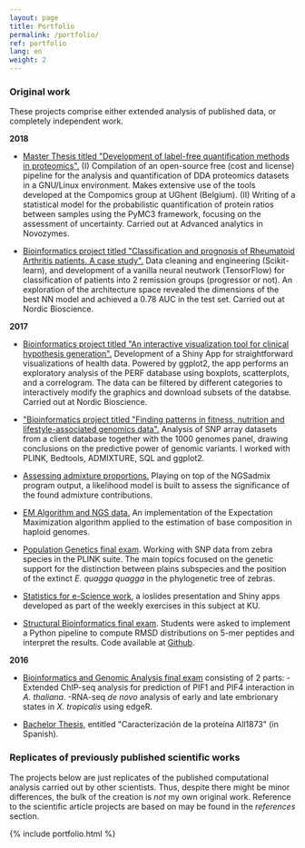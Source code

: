 ```yaml
---
layout: page
title: Portfolio
permalink: /portfolio/
ref: portfolio
lang: en
weight: 2
---
```


### Original work ###

These projects comprise either extended analysis of published data, or  completely independent work.

**2018**

* [Master Thesis titled "Development of label-free quantification methods in proteomics".](http://people.binf.ku.dk/rnq313/master_thesis/thesis.pdf) (I) Compilation of an open-source free (cost and license) pipeline for the analysis and quantification of DDA proteomics datasets in a GNU/Linux environment. Makes extensive use of the tools developed at the Compomics group at UGhent (Belgium). (II) Writing of a statistical model for the probabilistic quantification of protein ratios between samples using the PyMC3 framework, focusing on the assessment of uncertainty. Carried out at Advanced analytics in Novozymes.

* [Bioinformatics project titled "Classification and prognosis of Rheumatoid Arthritis patients. A case study".](http://people.binf.ku.dk/rnq313/binfProject2/report.pdf)
Data cleaning and engineering (Scikit-learn), and development of a vanilla neural neutwork (TensorFlow) for classification of patients into 2 remission groups (progressor or not). An exploration of the architecture space revealed the dimensions of the best NN model and achieved a 0.78 AUC in the test set. Carried out at Nordic Bioscience.


**2017**

* [Bioinformatics project titled "An interactive visualization tool for clinical hypothesis generation".](http://people.binf.ku.dk/rnq313/binfProject1/report.pdf)
Development of a Shiny App for straightforward visualizations of health data. Powered by ggplot2, the app performs an exploratory analysis of the PERF database using boxplots, scatterplots, and a correlogram. The data can be filtered by different categories to interactively modify the graphics and download subsets of the databse. Carried out at Nordic Bioscience.


* ["Bioinformatics project titled "Finding patterns in fitness, nutrition and lifestyle-associated genomics data".](http://people.binf.ku.dk/rnq313/binfProject4/report.pdf)
Analysis of SNP array datasets from a client database together with the 1000 genomes panel, drawing conclusions on the predictive power of genomic variants. I worked with PLINK, Bedtools, ADMIXTURE, SQL and ggplot2.





* [Assessing admixture proportions.](http://people.binf.ku.dk/rnq313/ATB/part2.html) Playing on top of the NGSadmix program output, a likelihood model is built to assess the significance of the found admixture contributions.

* [EM Algorithm and NGS data.](http://people.binf.ku.dk/rnq313/ATB/part1.html) An implementation of the Expectation Maximization algorithm applied to the estimation of base composition in haploid genomes.


* [Population Genetics final exam](http://people.binf.ku.dk/rnq313/report.pdf). Working with SNP data from zebra species in the PLINK suite. The main topics focused on the genetic support for the distinction between plains subspecies and the position of the extinct _E. quagga quagga_ in the phylogenetic tree of zebras.

* [Statistics for e-Science work](https://antortjim.github.io/posts/2016/12/21/ioslides-and-Shiny-apps-showcase.html), a ioslides presentation and Shiny apps developed as part of the weekly exercises in this subject at KU.

* [Structural Bioinformatics final exam](http://people.binf.ku.dk/rnq313/rmsd_nmers/protein.pdf). Students were asked to implement a Python pipeline to compute RMSD distributions on 5-mer peptides and interpret the results. Code  available at [Github](https://github.com/antortjim/structural_bioinformatics).


**2016**

* [Bioinformatics and Genomic Analysis final exam](http://people.binf.ku.dk/rnq313/EXAM/examen.pdf) consisting of 2 parts:
-Extended ChIP-seq analysis for prediction of PIF1 and PIF4 interaction in *A. thaliana*.
 -RNA-seq *de novo* analysis of early and late embrionary states in *X. tropicalis* using edgeR.

* [Bachelor Thesis](http://people.binf.ku.dk/rnq313/TFG/tfg.pdf), entitled "Caracterización de la proteína All1873" (in Spanish).


### Replicates of previously published scientific works ###

The projects below are just replicates of the published computational analysis carried out by other scientists. Thus, despite there might be minor differences, the bulk of the creation is *not* my own original work. Reference to the scientific article projects are based on may be found in the *references* section.

{% include portfolio.html %}

